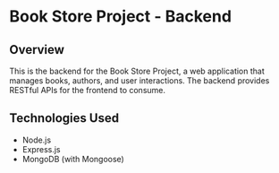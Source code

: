# Book Store Project - Backend

## Overview
This is the backend for the Book Store Project, a web application that manages books, authors, and user interactions. The backend provides RESTful APIs for the frontend to consume.

## Technologies Used
- Node.js
- Express.js
- MongoDB (with Mongoose)